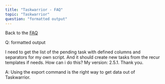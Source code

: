 ```yaml
---
title: "Taskwarrior - FAQ"
topic: "Taskwarrior"
question: "formatted output"
---
```


Back to the [FAQ](/support/faq)

Q: formatted output

I need to get the list of the pending task with defined columns and separators for my own script. And it should create new tasks from the recur templates if needs. How can i do this? My version: 2.5.1. Thank you.

A: Using the export command is the right way to get data out of Taskwarrior.

